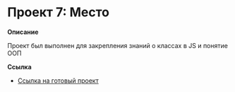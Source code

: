 # Проект 7: Место

**Описание**

Проект был выполнен для закрепления знаний о классах в JS и понятие ООП

**Ссылка**

* [Ссылка на готовый проект](https://svetlanka-end.github.io/mesto/index.html)



